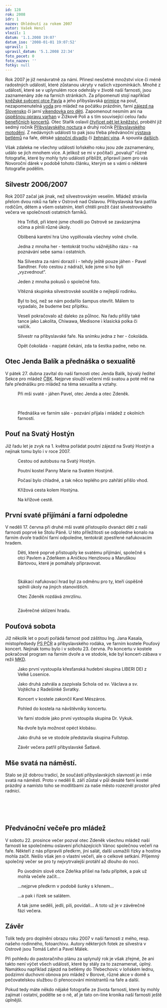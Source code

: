 ```yaml
---
id: 128
rok: 2008
idr: 1
nazev: Ohlédnutí za rokem 2007
autor: Vašek Henzl
vlozil: 1
datum: '1.1.2008 19:07'
datum_iso: '2008-01-01 19:07:52'
upravil: 1
upravil_datum: '5.1.2008 22:34'
foto_pocet: 0
foto_nazev: ''
fotky: null
---
```

<!-- Generated by XStandard version 2.0.0.0 on 2008-01-05T22:33:49 -->

<p>Rok 2007 je již nenávratně za námi. Přinesl nesčetné množství více či méně radostných událostí, které zůstanou ukryty v našich vzpomínkách. Mnohé z událostí, které se v uplynulém roce odehrály v životě naší farnosti, jsou zaznamenány zde na farních stránkách. Za připomenutí stojí například <a href="/?page=2&amp;idr=8&amp;year=2007" title="Kněžské svěcení Pavla Sandtnera">kněžské svěcení otce Pavla</a> a jeho přibyslavská <a href="/?page=2&amp;idr=10&amp;year=2007" title="Přibyslavská pouť a primice otce Pavla">primice</a> na pouť, nezapomenutelná <a href="/?page=2&amp;idr=12&amp;year=2007" title="Ohlédnutí za prázdninami I - Vltava">voda</a> pro mládež na počátku prázdnin, farní <a href="/?page=2&amp;idr=6&amp;year=2007" title="Farní poutní zájezd 2007 - Slovensko">zájezd na Slovensko</a> či jarní <a href="/?page=2&amp;idr=7&amp;year=2007" title="Víkendovka pro děti">víkendovka pro děti</a>. Zapomenout nesmím ani na <a href="/?page=2&amp;idr=19&amp;year=2007" title="Varhany v Žižkově Poli již zase hrají">úspěšnou opravu varhan</a> v Žižkově Poli a s tím související celou řadu <a href="/?page=2&amp;idr=28&amp;year=2007" title="VI. benefiční koncert">benefičních</a> <a href="/?page=2&amp;idr=24&amp;year=2007" title="Koncert k výročí 750 let Přibyslavi">koncertů</a>. Otec Stařík oslavil <a href="/?page=2&amp;idr=18&amp;year=2007" title="Čtyřicet pět let kněžství otce Staříka">čtyřicet pět let kněžství</a>, proběhl již sedmý ročník <a href="/?page=2&amp;idr=23&amp;year=2007" title="Sedmý ročník Nocturna">Přibyslavského noctura</a> a druhý ročník <a href="/?page=2&amp;idr=16&amp;year=2007" title="Motodění">Přibyslavského motodění</a>. Z nedávných událostí to pak jsou třeba předvánoční <a href="/?page=2&amp;idr=27&amp;year=2007" title="Předvánoční těšení na faře">výstava betlémů</a> na faře, dětské <a href="/?page=2&amp;idr=30&amp;year=2007" title="Vánoční divadlo v kostele">vánoční divadlo</a> či <a href="/?page=2&amp;idr=32&amp;year=2007" title="Žehnání vína na sv. Jana">žehnání vína</a>. A spousta <a href="/?page=2&amp;idr=up&amp;year=2007" title="Zprávy - rok 2007">dalších</a>.</p>
<p>Však zdaleka ne všechny události loňského roku jsou zde zaznamenány, událo se jich mnohem více. A jelikož se mi v počítači „povalují“ různé fotografie, které by mohly tyto události přiblížit, připravil jsem pro vás Novoroční dárek v podobě tohoto článku, kterým se s vámi o některé fotografie podělím.</p>
<h2>Silvestr 2006/2007</h2>
<p>Rok 2007 začal jak jinak, než silvestrovským veselím. Mládež strávila přelom dvou roků na faře v Ostrově nad Oslavou. Přibyslavská fara patřila rodičům, dětem a všem ostatním, kteří chtěli prožít část silvestrovského večera ve společnosti ostatních farníků.</p>
<figure>
  <img alt="" src="/foto/2008_ohlednuti-2007_1.jpg" title="" />
  <figcaption>Hra Trifidi, při které jsme chodili po Ostrově se zavázanýma očima a plnili různé úkoly.</figcaption>
</figure>
<figure>
  <img alt="" src="/foto/2008_ohlednuti-2007_2.jpg" title="" />
  <figcaption>Oblíbená karetní hra Uno vyplňovala všechny volné chvíle.</figcaption>
</figure>
<figure>
  <img alt="" src="/foto/2008_ohlednuti-2007_3.jpg" title="" />
  <figcaption>Jedna z mnoha her - tentokrát trochu vážnějšího rázu - na poznávání sebe sama i ostatních.</figcaption>
</figure>
<figure>
  <img alt="" src="/foto/2008_ohlednuti-2007_4.jpg" title="" />
  <figcaption>Na Silvestra za námi dorazil i - tehdy ještě pouze jáhen - Pavel Sandtner. Foto cestou z nádraží, kde jsme si ho byli „vyzvednout“.</figcaption>
</figure>
<figure>
  <img alt="" src="/foto/2008_ohlednuti-2007_5.jpg" title="" />
  <figcaption>Jeden z mnoha pokusů o společné foto.</figcaption>
</figure>
<figure>
  <img alt="" src="/foto/2008_ohlednuti-2007_6.jpg" title="" />
  <figcaption>Vítězná skupinka silvestrovské soutěže o nejlepší rodinku.</figcaption>
</figure>
<figure>
  <img alt="" src="/foto/2008_ohlednuti-2007_7.jpg" title="" />
  <figcaption>Byl to boj, než se nám podařilo šampus otevřít. Málem to vypadalo, že budeme bez přípitku.</figcaption>
</figure>
<figure>
  <img alt="" src="/foto/2008_ohlednuti-2007_8.jpg" title="" />
  <figcaption>Veselí pokračovalo až daleko za půlnoc. Na řadu přišly také tance jako Lakolita, Chiwawa, Medisone i klasická polka či valčík.</figcaption>
</figure>
<figure>
  <img alt="" src="/foto/2008_ohlednuti-2007_9.jpg" title="" />
  <figcaption>Silvestr na přibyslavské faře. Na snímku jedna z her - čokoláda.</figcaption>
</figure>
<figure>
  <img alt="" src="/foto/2008_ohlednuti-2007_10.jpg" title="" />
  <figcaption>Opět čokoláda - napjaté čekání, zda ta šestka padne, nebo ne.</figcaption>
</figure>
<h2>Otec Jenda Balík a přednáška o sexualitě</h2>
<p>V pátek 27. dubna zavítal do naší farnosti otec Jenda Balík, bývalý ředitel Sekce pro mládež <abbr title="Česká biskupská konference">ČBK</abbr>. Nejprve sloužil večerní mši svatou a poté měl na faře přednášku pro mládež na téma sexualita a vztahy.</p>
<figure>
  <img alt="" src="/foto/2008_ohlednuti-2007_11.jpg" title="" />
  <figcaption>Při mši svaté - jáhen Pavel, otec Jenda a otec Zdeněk.</figcaption>
</figure>
<figure>
  <img alt="" src="/foto/2008_ohlednuti-2007_12.jpg" title="" /> 
</figure>
<figure>
  <img alt="" src="/foto/2008_ohlednuti-2007_13.jpg" title="" />
  <figcaption>Přednáška ve farním sále - pozvání přijala i mládež z okolních farností.</figcaption>
</figure>
<h2>Pouť na Svatý Hostýn</h2>
<p>Již řadu let je zvyk na 1. května pořádat poutní zájezd na Svatý Hostýn a nejinak tomu bylo i v roce 2007.</p>
<figure>
  <img alt="" src="/foto/2008_ohlednuti-2007_14.jpg" title="" />
  <figcaption>Cestou od autobusu na Svatý Hostýn.</figcaption>
</figure>
<figure>
  <img alt="" src="/foto/2008_ohlednuti-2007_15.jpg" title="" />
  <figcaption>Poutní kostel Panny Marie na Svatém Hostýně.</figcaption>
</figure>
<figure>
  <img alt="" src="/foto/2008_ohlednuti-2007_16.jpg" title="" />
  <figcaption>Počasí bylo chladné, a tak něco teplého pro zahřátí přišlo vhod.</figcaption>
</figure>
<figure>
  <img alt="" src="/foto/2008_ohlednuti-2007_17.jpg" title="" />
  <figcaption>Křížová cesta kolem Hostýna.</figcaption>
</figure>
<figure>
  <img alt="" src="/foto/2008_ohlednuti-2007_18.jpg" title="" />
  <figcaption>Na křížové cestě.</figcaption>
</figure>
<h2>První svaté přijímání a farní odpoledne</h2>
<p>V neděli 17. června při druhé mši svaté přistoupilo dvanáct dětí z naší farnosti poprvé ke Stolu Páně. U této příležitosti se odpoledne konalo na farním dvoře tradiční farní odpoledne, tentokrát zpestřené nafukovacím hradem.</p>
<figure>
  <img alt="" src="/foto/2008_ohlednuti-2007_19.jpg" title="" />
  <figcaption>Děti, které poprvé přistoupily ke svatému přijímání, společně s otci Pavlem a Zdeňkem a Aničkou Henzlovou a Maruškou Bártovou, které je pomáhaly připravovat.</figcaption>
</figure>
<figure>
  <img alt="" src="/foto/2008_ohlednuti-2007_20.jpg" title="" />
</figure>
<figure>
  <img alt="" src="/foto/2008_ohlednuti-2007_21.jpg" title="" />
</figure>
<figure>
  <img alt="" src="/foto/2008_ohlednuti-2007_22.jpg" title="" />
  <figcaption>Skákací nafukovací hrad byl za odměnu pro ty, kteří úspěšně splnili úkoly na jiných stanovištích.</figcaption>
</figure>
<figure>
  <img alt="" src="/foto/2008_ohlednuti-2007_23.jpg" title="" />
  <figcaption>Otec Zdeněk rozdává zmrzlinu.</figcaption>
</figure>
<figure>
  <img alt="" src="/foto/2008_ohlednuti-2007_24.jpg" title="" />
</figure>
<figure>
  <img alt="" src="/foto/2008_ohlednuti-2007_25.jpg" title="" />
  <figcaption>Závěrečné sklízení hradu.</figcaption>
</figure>
<h2>Pouťová sobota</h2>
<p>Již několik let o pouti pořádá farnost pod záštitou Ing. Jana Kasala, místopředsedy <abbr title="Poslanecká sněmovna Parlamentu České republiky">PS PČR</abbr> a přibyslavského rodáka, ve farním kostele Pouťový koncert. Nejinak tomu bylo i v sobotu 23. června. Po koncertu v kostele pokračoval program na farním dvoře a ve stodole, kde byl koncert-zábava v režii <abbr title="Mladí křesťanští demokraté">MKD</abbr>.</p>
<figure>
  <img alt="" src="/foto/2008_ohlednuti-2007_26.jpg" title="" />
  <figcaption>Jako první vystoupila křesťanská hudební skupina LIBERI DEI z Velké Losenice.</figcaption>
</figure>
<figure>
  <img alt="" src="/foto/2008_ohlednuti-2007_27.jpg" title="" />
  <figcaption>Jako druhá zahrála a zazpívala Schola od sv. Václava a sv. Vojtěcha z Radešínké Svratky.</figcaption>
</figure>
<figure>
  <img alt="" src="/foto/2008_ohlednuti-2007_28.jpg" title="" />
  <figcaption>Koncert v kostele zakončil Karel Mészáros.</figcaption>
</figure>
<figure>
  <img alt="" src="/foto/2008_ohlednuti-2007_29.jpg" title="" />
  <figcaption>Pohled do kostela na návštěvníky koncertu.</figcaption>
</figure>
<figure>
  <img alt="" src="/foto/2008_ohlednuti-2007_30.jpg" title="" />
  <figcaption>Ve farní stodole jako první vystoupila skupina Dr. Vykuk.</figcaption>
</figure>
<figure>
  <img alt="" src="/foto/2008_ohlednuti-2007_31.jpg" title="" />
  <figcaption>Na dvoře byla možnost opéct klobásu.</figcaption>
</figure>
<figure>
  <img alt="" src="/foto/2008_ohlednuti-2007_32.jpg" title="" />
  <figcaption>Jako druhá se ve stodole představila skupina Fullstop.</figcaption>
</figure>
<figure>
  <img alt="" src="/foto/2008_ohlednuti-2007_33.jpg" title="" />
  <figcaption>Závěr večera patřil přibyslavské Šatlavě.</figcaption>
</figure>
<h2>Mše svatá na náměstí.</h2>
<p>Stalo se již dobrou tradicí, že součástí přibyslavských slavností je i mše svatá na náměstí. Proto v neděli 8. září zůstal v půl desáté farní kostel prázdný a namísto toho se modlitbami za naše město rozezněl prostor před radnicí.</p>
<figure>
  <img alt="" src="/foto/2008_ohlednuti-2007_34.jpg" title="" />
</figure>
<figure>
  <img alt="" src="/foto/2008_ohlednuti-2007_35.jpg" title="" />
</figure>
<figure>
  <img alt="" src="/foto/2008_ohlednuti-2007_36.jpg" title="" />
</figure>
<figure>
  <img alt="" src="/foto/2008_ohlednuti-2007_37.jpg" title="" />
</figure>
<figure>
  <img alt="" src="/foto/2008_ohlednuti-2007_38.jpg" title="" />
</figure>
<h2>Předvánoční večeře pro mládež</h2>
<p>V sobotu 22. prosince večer pozval otec Zdeněk všechnu mládež naší farnosti ke společnému oslavení přicházejících Vánoc společnou večeří na faře. Někteří z nás připravili předkrm, jiní salát, další usmažili řízky a hostina mohla začít. Nešlo však jen o vlastní večeři, ale o celkové setkání. Příjemný společný večer se pro ty nejvytrvalejší protáhl až dlouho do noci.</p>
<figure>
  <img alt="" src="/foto/2008_ohlednuti-2007_39.jpg" title="" />
  <figcaption>Po úvodním slově otce Zdeňka přišel na řadu přípitek, a pak už mohla večeře začít...</figcaption>
</figure>
<figure>
  <img alt="" src="/foto/2008_ohlednuti-2007_40.jpg" title="" />
  <figcaption>...nejprve předkrm v podobě šunky s křenem...</figcaption>
</figure>
<figure>
  <img alt="" src="/foto/2008_ohlednuti-2007_41.jpg" title="" />
  <figcaption>...a pak i řízek se salátem.</figcaption>
</figure>
<figure>
  <img alt="" src="/foto/2008_ohlednuti-2007_42.jpg" title="" />
  <figcaption>A tak jsme seděli, jedli, pili, povídali... A toto už je v závěrečné fázi večera.</figcaption>
</figure>
<h2>Závěr</h2>
<p>Tolik tedy pro doplnění obrazu roku 2007 v naší farnosti z mého, resp. našeho rodinného, fotoarchivu. Autory některých fotek ze silvestra v Ostrově jsou Tomáš Lehrl a Pavel Málek.</p>
<p>Při pohledu do pastoračního plánu za uplynulý rok je však zřejmé, že ani takto není výčet všech událostí, které by stály za to zaznamenat, úplný. Namátkou například zájezd na betlémy do Třebechovic v loňském lednu, podzimní duchovní obnova pro mládež v Borové, různé akce v domě s pečovatelskou službou či přenocování ministrantů na faře a další.</p>
<p>Pokud tedy máte někdo nějaké fotografie ze života farnosti, které by mohly zajímat i ostatní, podělte se o ně, ať je tato on-line kronika naší farnosti ještě úplnější.<br /> <br /></p>
